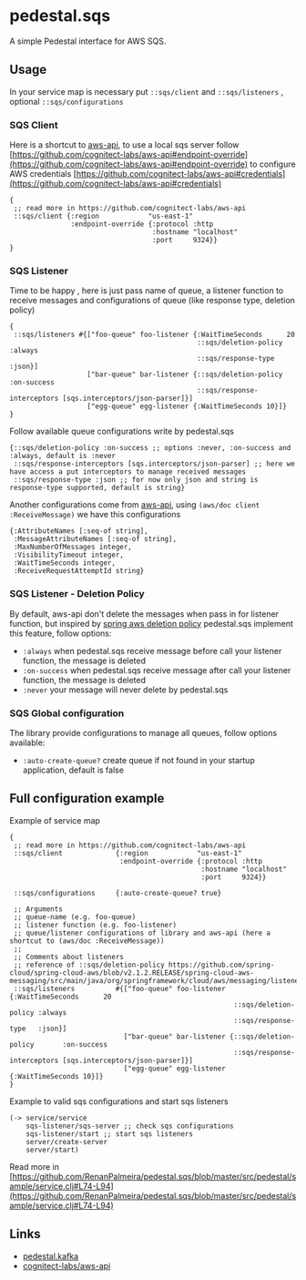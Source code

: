 
# pedestal.sqs

A simple Pedestal interface for AWS SQS.

## Usage

In your service map is necessary put `::sqs/client` and `::sqs/listeners`  , optional `::sqs/configurations`

### SQS Client

Here is a shortcut to [aws-api](https://github.com/cognitect-labs/aws-api), to use a local sqs server follow [https://github.com/cognitect-labs/aws-api#endpoint-override](https://github.com/cognitect-labs/aws-api#endpoint-override) to configure AWS credentials [https://github.com/cognitect-labs/aws-api#credentials](https://github.com/cognitect-labs/aws-api#credentials)

```
{
 ;; read more in https://github.com/cognitect-labs/aws-api
 ::sqs/client {:region            "us-east-1"
               :endpoint-override {:protocol :http
                                   :hostname "localhost"
                                   :port     9324}}
}
```

### SQS Listener

Time to be happy , here is just pass name of queue, a listener function to receive messages and configurations of queue (like response type, deletion policy)

```
{
 ::sqs/listeners #{["foo-queue" foo-listener {:WaitTimeSeconds      20
                                              ::sqs/deletion-policy :always
                                              ::sqs/response-type   :json}]
                   ["bar-queue" bar-listener {::sqs/deletion-policy       :on-success
                                              ::sqs/response-interceptors [sqs.interceptors/json-parser]}]
                   ["egg-queue" egg-listener {:WaitTimeSeconds 10}]}
}
```

Follow available queue configurations write by pedestal.sqs

```
{::sqs/deletion-policy :on-success ;; options :never, :on-success and :always, default is :never
 ::sqs/response-interceptors [sqs.interceptors/json-parser] ;; here we have access a put interceptors to manage received messages
 ::sqs/response-type :json ;; for now only json and string is response-type supported, default is string}
```

Another configurations come from [aws-api](https://github.com/cognitect-labs/aws-api), using `(aws/doc client :ReceiveMessage)` we have this configurations

```
{:AttributeNames [:seq-of string],
 :MessageAttributeNames [:seq-of string],
 :MaxNumberOfMessages integer,
 :VisibilityTimeout integer,
 :WaitTimeSeconds integer,
 :ReceiveRequestAttemptId string}
```

### SQS Listener - Deletion Policy

By default, aws-api don't delete the messages when pass in for listener function, but inspired by [spring aws deletion policy](https://stackoverflow.com/questions/45710139/spring-cloud-aws-sqs-deletion-policy)  pedestal.sqs implement this feature, follow options:

* `:always` when pedestal.sqs receive message before call your listener function, the message is deleted
* `:on-success` when pedestal.sqs receive message after call your listener function, the message is deleted
* `:never` your message will never delete by pedestal.sqs

### SQS Global configuration

The library provide configurations to manage all queues, follow options available:

* `:auto-create-queue?` create queue if not found in your startup application, default is false

## Full configuration example

Example of service map

```
{
 ;; read more in https://github.com/cognitect-labs/aws-api
 ::sqs/client             {:region            "us-east-1"
                           :endpoint-override {:protocol :http
                                               :hostname "localhost"
                                               :port     9324}}

 ::sqs/configurations     {:auto-create-queue? true}

 ;; Arguments
 ;; queue-name (e.g. foo-queue)
 ;; listener function (e.g. foo-listener)
 ;; queue/listener configurations of library and aws-api (here a shortcut to (aws/doc :ReceiveMessage))
 ;;
 ;; Comments about listeners
 ;; reference of ::sqs/deletion-policy https://github.com/spring-cloud/spring-cloud-aws/blob/v2.1.2.RELEASE/spring-cloud-aws-messaging/src/main/java/org/springframework/cloud/aws/messaging/listener/SqsMessageDeletionPolicy.java#L45
 ::sqs/listeners          #{["foo-queue" foo-listener {:WaitTimeSeconds      20
                                                       ::sqs/deletion-policy :always
                                                       ::sqs/response-type   :json}]
                            ["bar-queue" bar-listener {::sqs/deletion-policy       :on-success
                                                       ::sqs/response-interceptors [sqs.interceptors/json-parser]}]
                            ["egg-queue" egg-listener {:WaitTimeSeconds 10}]}
}
```

Example to valid sqs configurations and start sqs listeners

```
(-> service/service
    sqs-listener/sqs-server ;; check sqs configurations
    sqs-listener/start ;; start sqs listeners
    server/create-server
    server/start)
```

Read more in [https://github.com/RenanPalmeira/pedestal.sqs/blob/master/src/pedestal/sample/service.clj#L74-L94](https://github.com/RenanPalmeira/pedestal.sqs/blob/master/src/pedestal/sample/service.clj#L74-L94)

## Links
* [pedestal.kafka](https://github.com/cognitect-labs/pedestal.kafka)
* [cognitect-labs/aws-api](https://github.com/cognitect-labs/aws-api)